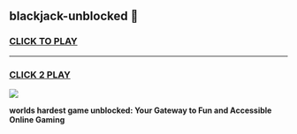 
## blackjack-unblocked 👋
<h3>
<a href="https://premium.freeplayer.one?title=blackjack-unblocked&ref=14F">CLICK TO PLAY</a></h3>
<hr>

<h3>
<a href="https://premium.freeplayer.one?title=blackjack-unblocked&ref=14F">CLICK 2 PLAY</a>
  
</h3>

<a href="https://premium.freeplayer.one?title=blackjack-unblocked&ref=12F/"><img src="https://clearcache.store/games.png"></a>


**worlds hardest game unblocked: Your Gateway to Fun and Accessible Online Gaming**
